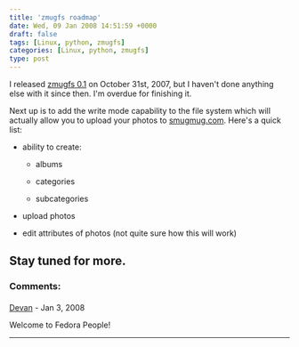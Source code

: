 ```yaml
---
title: 'zmugfs roadmap'
date: Wed, 09 Jan 2008 14:51:59 +0000
draft: false
tags: [Linux, python, zmugfs]
categories: [Linux, python, zmugfs]
type: post
---
```


I released [zmugfs 0.1](http://zeusville.wordpress.com/2007/10/31/zmugfs-01-released/) on October 31st, 2007, but I haven't done anything else with it since then. I'm overdue for finishing it.

Next up is to add the write mode capability to the file system which will actually allow you to upload your photos to [smugmug.com](http://www.smugmug.com). Here's a quick list:

*   ability to create:
    
    *   albums
    
    *   categories
    
    *   subcategories
    

*   upload photos

*   edit attributes of photos (not quite sure how this will work)

Stay tuned for more.
---
### Comments:
#### 
[Devan](http://dgoodwin.dangerouslyinc.com "dgoodwin@dangerouslyinc.com") - <time datetime="2008-01-09 11:35:32">Jan 3, 2008</time>

Welcome to Fedora People!
<hr />

